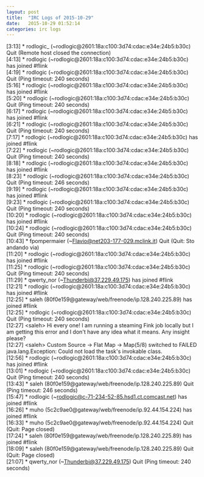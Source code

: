 ```yaml
---
layout: post
title:  "IRC Logs of 2015-10-29"
date:   2015-10-29 01:52:14
categories: irc logs
---
```

<span class="irc-date">[3:13]</span> <span class="irc-navy">* rodlogic_ (~rodlogic@2601:18a:c100:3d74:cdac:e34e:24b5:b30c) Quit (Remote host closed the connection)</span><br />
<span class="irc-date">[4:13]</span> <span class="irc-green">* rodlogic (~rodlogic@2601:18a:c100:3d74:cdac:e34e:24b5:b30c) has joined #flink</span><br />
<span class="irc-date">[4:19]</span> <span class="irc-navy">* rodlogic (~rodlogic@2601:18a:c100:3d74:cdac:e34e:24b5:b30c) Quit (Ping timeout: 240 seconds)</span><br />
<span class="irc-date">[5:16]</span> <span class="irc-green">* rodlogic (~rodlogic@2601:18a:c100:3d74:cdac:e34e:24b5:b30c) has joined #flink</span><br />
<span class="irc-date">[5:20]</span> <span class="irc-navy">* rodlogic (~rodlogic@2601:18a:c100:3d74:cdac:e34e:24b5:b30c) Quit (Ping timeout: 240 seconds)</span><br />
<span class="irc-date">[6:17]</span> <span class="irc-green">* rodlogic (~rodlogic@2601:18a:c100:3d74:cdac:e34e:24b5:b30c) has joined #flink</span><br />
<span class="irc-date">[6:21]</span> <span class="irc-navy">* rodlogic (~rodlogic@2601:18a:c100:3d74:cdac:e34e:24b5:b30c) Quit (Ping timeout: 240 seconds)</span><br />
<span class="irc-date">[7:17]</span> <span class="irc-green">* rodlogic (~rodlogic@2601:18a:c100:3d74:cdac:e34e:24b5:b30c) has joined #flink</span><br />
<span class="irc-date">[7:22]</span> <span class="irc-navy">* rodlogic (~rodlogic@2601:18a:c100:3d74:cdac:e34e:24b5:b30c) Quit (Ping timeout: 240 seconds)</span><br />
<span class="irc-date">[8:18]</span> <span class="irc-green">* rodlogic (~rodlogic@2601:18a:c100:3d74:cdac:e34e:24b5:b30c) has joined #flink</span><br />
<span class="irc-date">[8:23]</span> <span class="irc-navy">* rodlogic (~rodlogic@2601:18a:c100:3d74:cdac:e34e:24b5:b30c) Quit (Ping timeout: 246 seconds)</span><br />
<span class="irc-date">[9:19]</span> <span class="irc-green">* rodlogic (~rodlogic@2601:18a:c100:3d74:cdac:e34e:24b5:b30c) has joined #flink</span><br />
<span class="irc-date">[9:23]</span> <span class="irc-navy">* rodlogic (~rodlogic@2601:18a:c100:3d74:cdac:e34e:24b5:b30c) Quit (Ping timeout: 240 seconds)</span><br />
<span class="irc-date">[10:20]</span> <span class="irc-green">* rodlogic (~rodlogic@2601:18a:c100:3d74:cdac:e34e:24b5:b30c) has joined #flink</span><br />
<span class="irc-date">[10:24]</span> <span class="irc-navy">* rodlogic (~rodlogic@2601:18a:c100:3d74:cdac:e34e:24b5:b30c) Quit (Ping timeout: 240 seconds)</span><br />
<span class="irc-date">[10:43]</span> <span class="irc-navy">* fpompermaier (~Flavio@net203-177-029.mclink.it) Quit (Quit: Sto andando via)</span><br />
<span class="irc-date">[11:20]</span> <span class="irc-green">* rodlogic (~rodlogic@2601:18a:c100:3d74:cdac:e34e:24b5:b30c) has joined #flink</span><br />
<span class="irc-date">[11:25]</span> <span class="irc-navy">* rodlogic (~rodlogic@2601:18a:c100:3d74:cdac:e34e:24b5:b30c) Quit (Ping timeout: 240 seconds)</span><br />
<span class="irc-date">[11:29]</span> <span class="irc-green">* qwerty_nor (~Thunderbi@37.229.49.175) has joined #flink</span><br />
<span class="irc-date">[12:21]</span> <span class="irc-green">* rodlogic (~rodlogic@2601:18a:c100:3d74:cdac:e34e:24b5:b30c) has joined #flink</span><br />
<span class="irc-date">[12:25]</span> <span class="irc-green">* saleh (80f0e159@gateway/web/freenode/ip.128.240.225.89) has joined #flink</span><br />
<span class="irc-date">[12:25]</span> <span class="irc-navy">* rodlogic (~rodlogic@2601:18a:c100:3d74:cdac:e34e:24b5:b30c) Quit (Ping timeout: 240 seconds)</span><br />
<span class="irc-date">[12:27]</span> <span class="irc-black">&lt;saleh&gt; Hi every one! I am running a steaming Fink job locally but I am getting this error and I don't have any idea what it means. Any insight please?</span><br />
<span class="irc-date">[12:27]</span> <span class="irc-black">&lt;saleh&gt; Custom Source -&gt; Flat Map -&gt; Map(5/8) switched to FAILED java.lang.Exception: Could not load the task's invokable class.</span><br />
<span class="irc-date">[12:56]</span> <span class="irc-green">* rodlogic (~rodlogic@2601:18a:c100:3d74:cdac:e34e:24b5:b30c) has joined #flink</span><br />
<span class="irc-date">[13:01]</span> <span class="irc-navy">* rodlogic (~rodlogic@2601:18a:c100:3d74:cdac:e34e:24b5:b30c) Quit (Ping timeout: 240 seconds)</span><br />
<span class="irc-date">[13:43]</span> <span class="irc-navy">* saleh (80f0e159@gateway/web/freenode/ip.128.240.225.89) Quit (Ping timeout: 246 seconds)</span><br />
<span class="irc-date">[15:47]</span> <span class="irc-green">* rodlogic (~rodlogic@c-71-234-52-85.hsd1.ct.comcast.net) has joined #flink</span><br />
<span class="irc-date">[16:26]</span> <span class="irc-green">* muho (5c2c9ae0@gateway/web/freenode/ip.92.44.154.224) has joined #flink</span><br />
<span class="irc-date">[16:33]</span> <span class="irc-navy">* muho (5c2c9ae0@gateway/web/freenode/ip.92.44.154.224) Quit (Quit: Page closed)</span><br />
<span class="irc-date">[17:24]</span> <span class="irc-green">* saleh (80f0e159@gateway/web/freenode/ip.128.240.225.89) has joined #flink</span><br />
<span class="irc-date">[18:09]</span> <span class="irc-navy">* saleh (80f0e159@gateway/web/freenode/ip.128.240.225.89) Quit (Quit: Page closed)</span><br />
<span class="irc-date">[21:07]</span> <span class="irc-navy">* qwerty_nor (~Thunderbi@37.229.49.175) Quit (Ping timeout: 240 seconds)</span><br />
